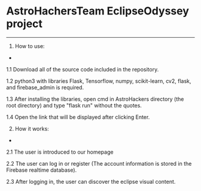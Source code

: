 # AstroHachersTeam EclipseOdyssey project
-------------------------------------------

1. How to use:
-
1.1 Download all of the source code included in the repository.

1.2 python3 with libraries Flask, Tensorflow, numpy, scikit-learn, cv2, flask, and firebase_admin is required.

1.3 After installing the libraries, open cmd in AstroHackers directory (the root directory) and type "flask run" without the quotes.

1.4 Open the link that will be displayed after clicking Enter.

2. How it works:
-
2.1 The user is introduced to our homepage

2.2 The user can log in or register (The account information is stored in the Firebase realtime database).

2.3 After logging in, the user can discover the eclipse visual content.

